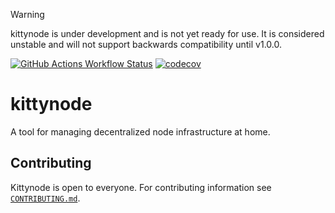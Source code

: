 > [!WARNING]
> kittynode is under development and is not yet ready for use. It is considered unstable and will not support backwards compatibility until v1.0.0.

[![GitHub Actions Workflow Status](https://img.shields.io/github/actions/workflow/status/kittynode/kittynode/ci-rust.yml?branch=main&logo=GitHub%20Actions&label=ci-rust)](https://github.com/kittynode/kittynode/actions/workflows/ci-rust.yml?query=branch:main)
[![codecov](https://codecov.io/github/kittynode/kittynode/graph/badge.svg?token=TJAUBD8RPT)](https://codecov.io/github/kittynode/kittynode)

# kittynode

A tool for managing decentralized node infrastructure at home.

## Contributing

Kittynode is open to everyone. For contributing information see [`CONTRIBUTING.md`](CONTRIBUTING.md).
